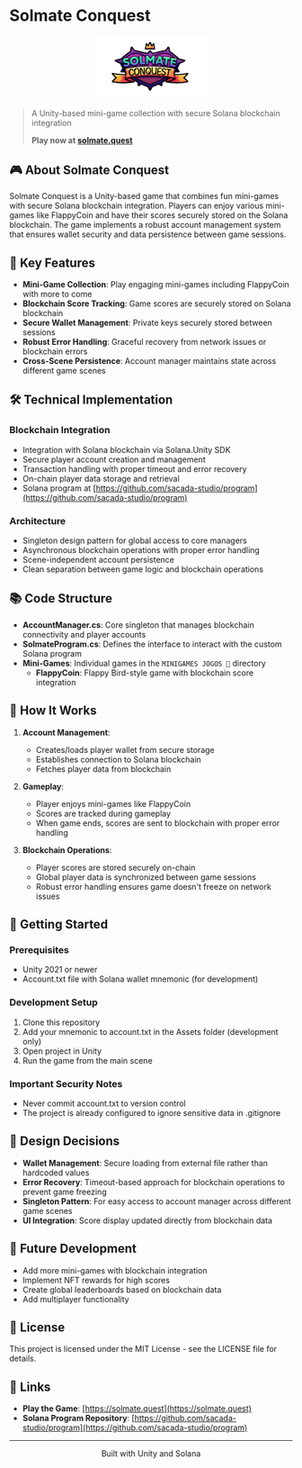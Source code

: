# Solmate Conquest

<p align="center">
  <img src="Assets/SOLMATE_LOGO_FINAL.png" alt="Solmate Conquest Logo" width="200"/>
</p>

> A Unity-based mini-game collection with secure Solana blockchain integration
>
> **Play now at [solmate.quest](https://solmate.quest)**

## 🎮 About Solmate Conquest

Solmate Conquest is a Unity-based game that combines fun mini-games with secure Solana blockchain integration. Players can enjoy various mini-games like FlappyCoin and have their scores securely stored on the Solana blockchain. The game implements a robust account management system that ensures wallet security and data persistence between game sessions.

## 🚀 Key Features

- **Mini-Game Collection**: Play engaging mini-games including FlappyCoin with more to come
- **Blockchain Score Tracking**: Game scores are securely stored on Solana blockchain
- **Secure Wallet Management**: Private keys securely stored between sessions
- **Robust Error Handling**: Graceful recovery from network issues or blockchain errors
- **Cross-Scene Persistence**: Account manager maintains state across different game scenes

## 🛠️ Technical Implementation

### Blockchain Integration
- Integration with Solana blockchain via Solana.Unity SDK
- Secure player account creation and management
- Transaction handling with proper timeout and error recovery
- On-chain player data storage and retrieval
- Solana program at [https://github.com/sacada-studio/program](https://github.com/sacada-studio/program)

### Architecture
- Singleton design pattern for global access to core managers
- Asynchronous blockchain operations with proper error handling
- Scene-independent account persistence
- Clean separation between game logic and blockchain operations

## 📚 Code Structure

- **AccountManager.cs**: Core singleton that manages blockchain connectivity and player accounts
- **SolmateProgram.cs**: Defines the interface to interact with the custom Solana program
- **Mini-Games**: Individual games in the `MINIGAMES JOGOS 👾` directory
  - **FlappyCoin**: Flappy Bird-style game with blockchain score integration

## 🔧 How It Works

1. **Account Management**:
   - Creates/loads player wallet from secure storage
   - Establishes connection to Solana blockchain
   - Fetches player data from blockchain

2. **Gameplay**:
   - Player enjoys mini-games like FlappyCoin
   - Scores are tracked during gameplay
   - When game ends, scores are sent to blockchain with proper error handling

3. **Blockchain Operations**:
   - Player scores are stored securely on-chain
   - Global player data is synchronized between game sessions
   - Robust error handling ensures game doesn't freeze on network issues

## 🚀 Getting Started

### Prerequisites
- Unity 2021 or newer
- Account.txt file with Solana wallet mnemonic (for development)

### Development Setup
1. Clone this repository
2. Add your mnemonic to account.txt in the Assets folder (development only)
3. Open project in Unity
4. Run the game from the main scene

### Important Security Notes
- Never commit account.txt to version control
- The project is already configured to ignore sensitive data in .gitignore

## 🧠 Design Decisions

- **Wallet Management**: Secure loading from external file rather than hardcoded values
- **Error Recovery**: Timeout-based approach for blockchain operations to prevent game freezing
- **Singleton Pattern**: For easy access to account manager across different game scenes
- **UI Integration**: Score display updated directly from blockchain data

## 🔮 Future Development

- Add more mini-games with blockchain integration
- Implement NFT rewards for high scores
- Create global leaderboards based on blockchain data
- Add multiplayer functionality

## 📄 License

This project is licensed under the MIT License - see the LICENSE file for details.

## 🔗 Links

- **Play the Game**: [https://solmate.quest](https://solmate.quest)
- **Solana Program Repository**: [https://github.com/sacada-studio/program](https://github.com/sacada-studio/program)

---

<p align="center">Built with Unity and Solana</p> 